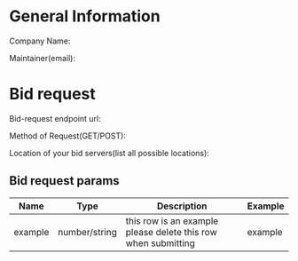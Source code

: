 # General Information

Company Name:

Maintainer(email):

# Bid request

Bid-request endpoint url: 

Method of Request(GET/POST):

Location of your bid servers(list all possible locations): 

## Bid request params

|Name|Type|Description|Example|
|---|---|---|---|
| example | number/string | this row is an example please delete this row when submitting | example |
